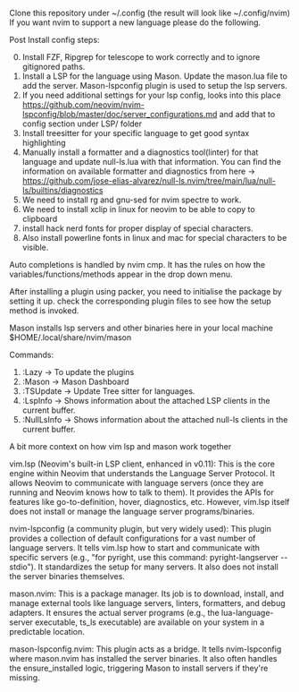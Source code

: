 Clone this repository under ~/.config (the result will look like ~/.config/nvim)
If you want nvim to support a new language please do the following.

Post Install config steps:

0. Install FZF, Ripgrep for telescope to work correctly and to ignore gitignored paths.
1. Install a LSP for the language using Mason. Update the mason.lua file to add the server. Mason-lspconfig plugin is
   used to setup the lsp servers.
2. If you need additional settings for your lsp config, looks into this place https://github.com/neovim/nvim-lspconfig/blob/master/doc/server_configurations.md
   and add that to config section under LSP/ folder
3. Install treesitter for your specific language to get good syntax highlighting
4. Manually install a formatter and a diagnostics tool(linter) for that language and update null-ls.lua with
   that information. You can find the information on available formatter and diagnostics from here -> https://github.com/jose-elias-alvarez/null-ls.nvim/tree/main/lua/null-ls/builtins/diagnostics
5. We need to install rg and gnu-sed for nvim spectre to work.
6. We need to install xclip in linux for neovim to be able to copy to clipboard
7. install hack nerd fonts for proper display of special characters.
8. Also install powerline fonts in linux and mac for special characters to be visible.

Auto completions is handled by nvim cmp. It has the rules on how the variables/functions/methods appear in the drop down
menu.

After installing a plugin using packer, you need to initialise the package by setting it up. check the corresponding plugin files
to see how the setup method is invoked.

Mason installs lsp servers and other binaries here in your local machine $HOME/.local/share/nvim/mason

Commands:

1. :Lazy -> To update the plugins
2. :Mason -> Mason Dashboard
3. :TSUpdate -> Update Tree sitter for languages.
4. :LspInfo -> Shows information about the attached LSP clients in the current buffer.
5. :NullLsInfo -> Shows information about the attached null-ls clients in the current buffer.

A bit more context on how vim lsp and mason work together

vim.lsp (Neovim's built-in LSP client, enhanced in v0.11): This is the core engine within Neovim that understands the Language Server Protocol. It allows Neovim to communicate with language servers (once they are running and Neovim knows how to talk to them). It provides the APIs for features like go-to-definition, hover, diagnostics, etc. However, vim.lsp itself does not install or manage the language server programs/binaries.

nvim-lspconfig (a community plugin, but very widely used): This plugin provides a collection of default configurations for a vast number of language servers. It tells vim.lsp how to start and communicate with specific servers (e.g., "for pyright, use this command: pyright-langserver --stdio"). It standardizes the setup for many servers. It also does not install the server binaries themselves.

mason.nvim: This is a package manager. Its job is to download, install, and manage external tools like language servers, linters, formatters, and debug adapters. It ensures the actual server programs (e.g., the lua-language-server executable, ts_ls executable) are available on your system in a predictable location.

mason-lspconfig.nvim: This plugin acts as a bridge. It tells nvim-lspconfig where mason.nvim has installed the server binaries. It also often handles the ensure_installed logic, triggering Mason to install servers if they're missing.

